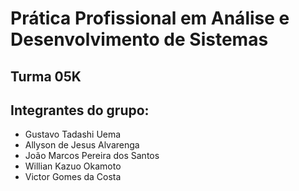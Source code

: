 # Prática Profissional em Análise e Desenvolvimento de Sistemas

## Turma 05K

## Integrantes do grupo:

* Gustavo Tadashi Uema 
* Allyson de Jesus Alvarenga
* João Marcos Pereira dos Santos
* Willian Kazuo Okamoto 
* Victor Gomes da Costa


